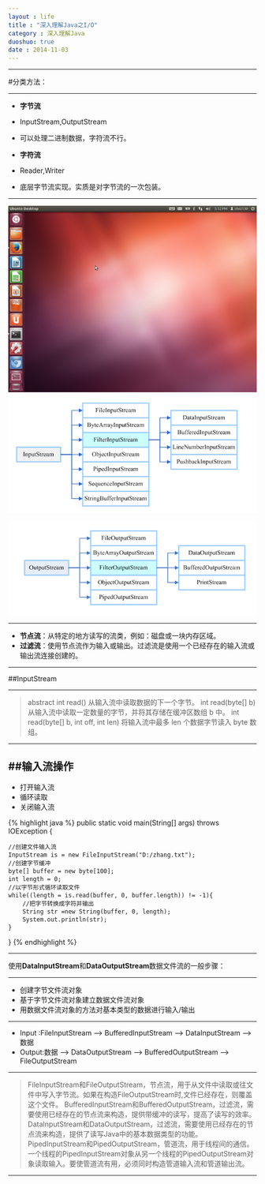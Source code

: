 ```yaml
---
layout : life
title : "深入理解Java之I/O"
category : 深入理解Java
duoshuo: true
date : 2014-11-03
---
```


------

#分类方法：

----------

* **字节流**
 * InputStream,OutputStream
 * 可以处理二进制数据，字符流不行。

* **字符流**
 * Reader,Writer
 * 底层字节流实现。实质是对字节流的一次包装。
 
--------
![onepiece](/life/picture/ubuntu.jpg)
![onepiece](/_posts/photoes/input.png)

![onepiece](/_posts/photoes/output.png)

--------

 * **节点流**：从特定的地方读写的流类，例如：磁盘或一块内存区域。
 * **过滤流**：使用节点流作为输入或输出。过滤流是使用一个已经存在的输入流或输出流连接创建的。

---------

##InputStream

---------

>abstract int read()
>从输入流中读取数据的下一个字节。
>int read(byte[] b)
>从输入流中读取一定数量的字节，并将其存储在缓冲区数组 b 中。
>int read(byte[] b, int off, int len)
>将输入流中最多 len 个数据字节读入 byte 数组。

----------
##输入流操作
----------

* 打开输入流
* 循环读取
* 关闭输入流

 {% highlight java %}
public static void main(String[] args) throws IOException {

    //创建文件输入流
    InputStream is = new FileInputStream("D:/zhang.txt");
    //创建字节缓冲
    byte[] buffer = new byte[100];
    int length = 0;
    //以字节形式循环读取文件
    while((length = is.read(buffer, 0, buffer.length)) != -1){
        //把字节转换成字符并输出
        String str =new String(buffer, 0, length);
        System.out.println(str);
    }
}
{% endhighlight %}

----------

使用**DataInputStream**和**DataOutputStream**数据文件流的一般步骤：

----------
* 创建字节文件流对象
* 基于字节文件流对象建立数据文件流对象
* 用数据文件流对象的方法对基本类型的数据进行输入/输出

----------
* Input :FileInputStream --> BufferedInputStream --> DataInputStream --> 数据
* Output:数据 --> DataOutputStream --> BufferedOutputStream --> FileOutputStream

----------------

>FileInputStream和FileOutputStream，节点流，用于从文件中读取或往文件中写入字节流。如果在构造FileOutputStream时,文件已经存在，则覆盖这个文件。
>BufferedInputStream和BufferedOutputStream，过滤流，需要使用已经存在的节点流来构造，提供带缓冲的读写，提高了读写的效率。
>DataInputStream和DataOutputStream，过滤流，需要使用已经存在的节点流来构造，提供了读写Java中的基本数据类型的功能。
>PipedInputStream和PipedOutputStream，管道流，用于线程间的通信。一个线程的PipedInputStream对象从另一个线程的PipedOutputStream对象读取输入。要使管道流有用，必须同时构造管道输入流和管道输出流。


---------------
